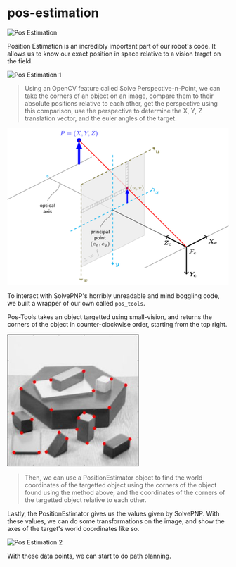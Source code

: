 # pos-estimation

![Pos Estimation](../../position-estimation-large.gif)

Position Estimation is an incredibly important part of our robot's code. It allows us to know our exact position in space relative to a vision target on the field.

![Pos Estimation 1](../../solve-pnp-1.gif)


> Using an OpenCV feature called Solve Perspective-n-Point, we can take the corners of an object on an image, compare them to their absolute positions relative to each other, get the perspective using this comparison, use the perspective to determine the X, Y, Z translation vector, and the euler angles of the target.

![SolvePNP](../../solvepnp.png)

To interact with SolvePNP's horribly unreadable and mind boggling code, we built a wrapper of our own called `pos_tools`.

Pos-Tools takes an object targetted using small-vision, and returns the corners of the object in counter-clockwise order, starting from the top right.

![Corners](../../corners.jpg)

> Then, we can use a PositionEstimator object to find the world coordinates of the targetted object using the corners of the object found using the method above, and the coordinates of the corners of the targetted object relative to each other.

Lastly, the PositionEstimator gives us the values given by SolvePNP. With these values, we can do some transformations on the image, and show the axes of the target's world coordinates like so.

![Pos Estimation 2](../../solve-pnp-2.gif)

With these data points, we can start to do path planning.
